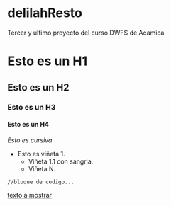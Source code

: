 # delilahResto
Tercer y ultimo proyecto del curso DWFS de Acamica
# Esto es un H1
## Esto es un H2
### Esto es un H3
#### Esto es un H4
*Esto es cursiva*
- Esto es viñeta 1.
  - Viñeta 1.1 con sangria.
  - Viñeta N.
```
//bloque de codigo...
```
[texto a mostrar](#mi-titulo-a-anclar)
